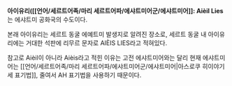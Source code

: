**아이유리([[언어/세르트어족/마리 세르트어파/에샤트미어군/에샤트미어]]: Aièil Lies**는 에샤트미 공화국의 수도이다.

본래 아이유리는 세르트 동굴 에예트미 발생지로 알려진 장소로, 세르트 동굴 내 아이유리에는 거대한 석판에 리무르 문자로 AIÈIS LIES라고 적혀있다.

참고로 Aièil이 아니라 Aièis라고 적힌 이유는 고전 에샤트미어와는 달리 현재 에샤트미어는 [[언어/세르트어족/마리 세르트어파/에샤트미어군/에샤트미어|아스로쿠 히이야기세 표기법]], 줄여서 AH 표기법을 사용하기 때문이다.


